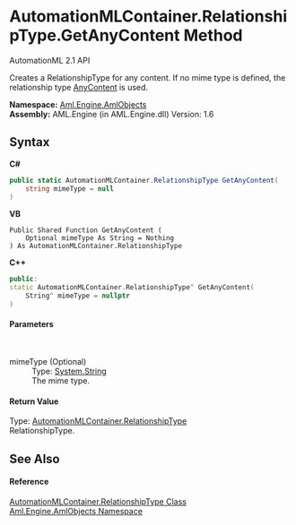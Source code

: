 # AutomationMLContainer.RelationshipType.GetAnyContent Method 
AutomationML 2.1 API 

Creates a RelationshipType for any content. If no mime type is defined, the relationship type <a href="F_Aml_Engine_AmlObjects_AutomationMLContainer_RelationshipType_AnyContent">AnyContent</a> is used.

**Namespace:**&nbsp;<a href="N_Aml_Engine_AmlObjects">Aml.Engine.AmlObjects</a><br />**Assembly:**&nbsp;AML.Engine (in AML.Engine.dll) Version: 1.6

## Syntax

**C#**<br />
``` C#
public static AutomationMLContainer.RelationshipType GetAnyContent(
	string mimeType = null
)
```

**VB**<br />
``` VB
Public Shared Function GetAnyContent ( 
	Optional mimeType As String = Nothing
) As AutomationMLContainer.RelationshipType
```

**C++**<br />
``` C++
public:
static AutomationMLContainer.RelationshipType^ GetAnyContent(
	String^ mimeType = nullptr
)
```


#### Parameters
&nbsp;<dl><dt>mimeType (Optional)</dt><dd>Type: <a href="https://docs.microsoft.com/dotnet/api/system.string" target="_parent" rel="noopener noreferrer">System.String</a><br />The mime type.</dd></dl>

#### Return Value
Type: <a href="T_Aml_Engine_AmlObjects_AutomationMLContainer_RelationshipType">AutomationMLContainer.RelationshipType</a><br />RelationshipType.

## See Also


#### Reference
<a href="T_Aml_Engine_AmlObjects_AutomationMLContainer_RelationshipType">AutomationMLContainer.RelationshipType Class</a><br /><a href="N_Aml_Engine_AmlObjects">Aml.Engine.AmlObjects Namespace</a><br />